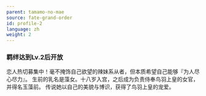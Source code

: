 ```yaml
---
parent: tamamo-no-mae
source: fate-grand-order
id: profile-2
language: zh
weight: 2
---
```


### 羁绊达到Lv.2后开放

恋人热切募集中！毫不掩饰自己欲望的辣妹系从者，但本质希望自己能够『为人尽心尽力』。
生前的乳名是藻女。十八岁入宫，之后成为负责侍奉鸟羽上皇的女官，并得名玉藻前。
传说她以自己的美貌与博识，获得了鸟羽上皇的宠爱。
